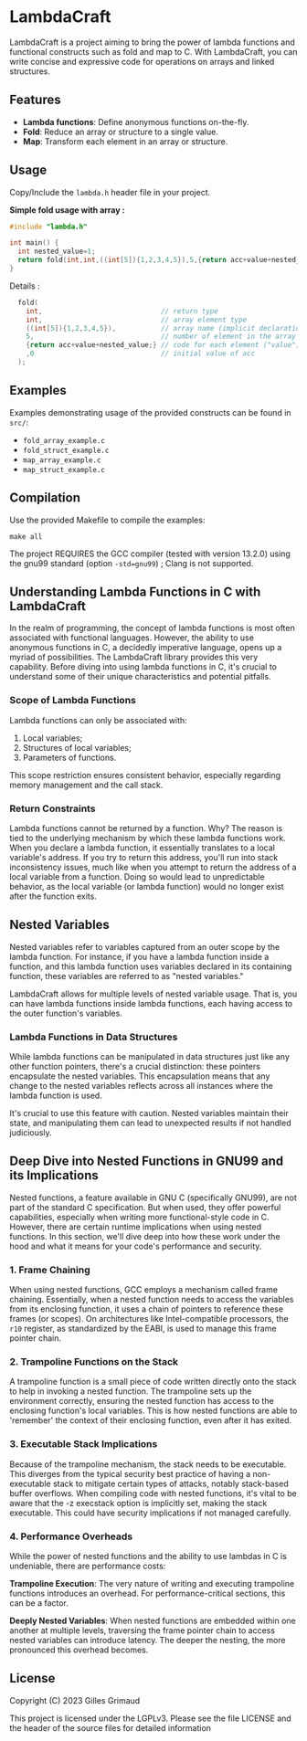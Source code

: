# LambdaCraft

LambdaCraft is a project aiming to bring the power of lambda functions and functional 
constructs such as fold and map to C. With LambdaCraft, you can write concise and expressive 
code for operations on arrays and linked structures.

## Features

- **Lambda functions**: Define anonymous functions on-the-fly.
- **Fold**: Reduce an array or structure to a single value.
- **Map**: Transform each element in an array or structure.

## Usage

Copy/Include the `lambda.h` header file in your project.

**Simple fold usage with array :**

```c
#include "lambda.h"

int main() {
  int nested_value=1;
  return fold(int,int,((int[5]){1,2,3,4,5}),5,{return acc+value+nested_value;},0);
}
```

Details :
```c
  fold(
    int,                             // return type
    int,                             // array element type
    ((int[5]){1,2,3,4,5}),           // array name (implicit declaration here)
    5,                               // number of element in the array
    {return acc+value+nested_value;} // code for each element ("value") and accumulator ("acc")
    ,0                               // initial value of acc
  );
```

## Examples

Examples demonstrating usage of the provided constructs can be found in `src/`:

- `fold_array_example.c`
- `fold_struct_example.c`
- `map_array_example.c`
- `map_struct_example.c`

## Compilation

Use the provided Makefile to compile the examples:

``make all``

The project REQUIRES the GCC compiler (tested with version 13.2.0) using the gnu99 standard 
(option `-std=gnu99`) ; Clang is not supported.

## Understanding Lambda Functions in C with LambdaCraft

In the realm of programming, the concept of lambda functions is most often associated with 
functional languages. However, the ability to use anonymous functions in C, a decidedly 
imperative language, opens up a myriad of possibilities. The LambdaCraft library provides 
this very capability. Before diving into using lambda functions in C, it's crucial to 
understand some of their unique characteristics and potential pitfalls.

### Scope of Lambda Functions

Lambda functions can only be associated with:

1. Local variables;
2. Structures of local variables;
3. Parameters of functions.

This scope restriction ensures consistent behavior, especially regarding memory management 
and the call stack.

### Return Constraints

Lambda functions cannot be returned by a function. Why? The reason is tied to the underlying 
mechanism by which these lambda functions work. When you declare a lambda function, it 
essentially translates to a local variable's address. If you try to return this address, 
you'll run into stack inconsistency issues, much like when you attempt to return the address 
of a local variable from a function. Doing so would lead to unpredictable behavior, as the 
local variable (or lambda function) would no longer exist after the function exits.

## Nested Variables

Nested variables refer to variables captured from an outer scope by the lambda function. 
For instance, if you have a lambda function inside a function, and this lambda function 
uses variables declared in its containing function, these variables are referred to as 
"nested variables."

LambdaCraft allows for multiple levels of nested variable usage. That is, you can have 
lambda functions inside lambda functions, each having access to the outer function's variables.

### Lambda Functions in Data Structures

While lambda functions can be manipulated in data structures just like any other function 
pointers, there's a crucial distinction: these pointers encapsulate the nested variables. 
This encapsulation means that any change to the nested variables reflects across all 
instances where the lambda function is used.

It's crucial to use this feature with caution. Nested variables maintain their state, 
and manipulating them can lead to unexpected results if not handled judiciously.

## Deep Dive into Nested Functions in GNU99 and its Implications

Nested functions, a feature available in GNU C (specifically GNU99), are not part of the 
standard C specification. But when used, they offer powerful capabilities, especially when 
writing more functional-style code in C. However, there are certain runtime implications 
when using nested functions. In this section, we'll dive deep into how these work under 
the hood and what it means for your code's performance and security.

### 1. Frame Chaining

When using nested functions, GCC employs a mechanism called frame chaining. Essentially, 
when a nested function needs to access the variables from its enclosing function, it uses a 
chain of pointers to reference these frames (or scopes). On architectures like Intel-compatible 
processors, the `r10` register, as standardized by the EABI, is used to manage this frame 
pointer chain.

### 2. Trampoline Functions on the Stack

A trampoline function is a small piece of code written directly onto the stack to help in 
invoking a nested function. The trampoline sets up the environment correctly, ensuring the 
nested function has access to the enclosing function's local variables. This is how nested 
functions are able to 'remember' the context of their enclosing function, even after it has 
exited.

### 3. Executable Stack Implications

Because of the trampoline mechanism, the stack needs to be executable. This diverges from the 
typical security best practice of having a non-executable stack to mitigate certain types of 
attacks, notably stack-based buffer overflows. When compiling code with nested functions, it's 
vital to be aware that the -z execstack option is implicitly set, making the stack executable. 
This could have security implications if not managed carefully.

### 4. Performance Overheads

While the power of nested functions and the ability to use lambdas in C is undeniable, there 
are performance costs:

**Trampoline Execution**: The very nature of writing and executing trampoline functions 
introduces an overhead. For performance-critical sections, this can be a factor.

**Deeply Nested Variables**: When nested functions are embedded within one another at multiple 
levels, traversing the frame pointer chain to access nested variables can introduce latency. 
The deeper the nesting, the more pronounced this overhead becomes.

## License

Copyright (C) 2023 Gilles Grimaud

This project is licensed under the LGPLv3. Please see the file LICENSE and the header of the 
source files for detailed information

